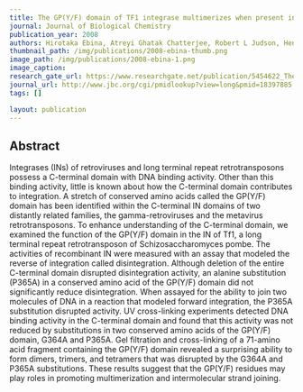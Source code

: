 ```yaml
---
title: The GP(Y/F) domain of TF1 integrase multimerizes when present in a fragment, and substitutions in this domain reduce enzymatic activity of the full-length protein
journal: Journal of Biological Chemistry
publication_year: 2008
authors: Hirotaka Ebina, Atreyi Ghatak Chatterjee, Robert L Judson, Henry L Levin
thumbnail_path: /img/publications/2008-ebina-thumb.png
image_path: /img/publications/2008-ebina-1.png
image_caption:
research_gate_url: https://www.researchgate.net/publication/5454622_The_GP%28YF%29_domain_of_TF1_integrase_multimerizes_when_present_in_a_fragment_and_substitutions_in_this_domain_reduce_enzymatic_activity_of_the_full-length_protein
journal_url: http://www.jbc.org/cgi/pmidlookup?view=long&pmid=18397885
tags: []

layout: publication
---
```

## Abstract

Integrases (INs) of retroviruses and long terminal repeat retrotransposons possess a C-terminal domain with DNA binding activity. Other than this binding activity, little is known about how the C-terminal domain contributes to integration. A stretch of conserved amino acids called the GP(Y/F) domain has been identified within the C-terminal IN domains of two distantly related families, the gamma-retroviruses and the metavirus retrotransposons. To enhance understanding of the C-terminal domain, we examined the function of the GP(Y/F) domain in the IN of Tf1, a long terminal repeat retrotransposon of Schizosaccharomyces pombe. The activities of recombinant IN were measured with an assay that modeled the reverse of integration called disintegration. Although deletion of the entire C-terminal domain disrupted disintegration activity, an alanine substitution (P365A) in a conserved amino acid of the GP(Y/F) domain did not significantly reduce disintegration. When assayed for the ability to join two molecules of DNA in a reaction that modeled forward integration, the P365A substitution disrupted activity. UV cross-linking experiments detected DNA binding activity in the C-terminal domain and found that this activity was not reduced by substitutions in two conserved amino acids of the GP(Y/F) domain, G364A and P365A. Gel filtration and cross-linking of a 71-amino acid fragment containing the GP(Y/F) domain revealed a surprising ability to form dimers, trimers, and tetramers that was disrupted by the G364A and P365A substitutions. These results suggest that the GP(Y/F) residues may play roles in promoting multimerization and intermolecular strand joining.